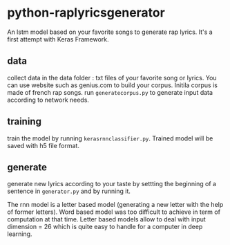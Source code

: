 # python-raplyricsgenerator
An lstm model based on your favorite songs to generate rap lyrics. It's a first attempt with Keras Framework.

## data
collect data in the data folder : txt files of your favorite song or lyrics. You can use website such as genius.com to build your corpus. Initila corpus is made of french rap songs.
run ```generatecorpus.py``` to generate input data according to network needs.

## training
train the model by running ```kerasrnnclassifier.py```. Trained model will be saved with h5 file format.

## generate
generate new lyrics according to your taste by settting the beginning of a sentence in ```generator.py``` and by running it.

The rnn model is a letter based model (generating a new letter with the help of former letters). Word based model was too difficult to achieve in term of computation at that time. Letter based models allow to deal with input dimension = 26 which is quite easy to handle for a computer in deep learning.
